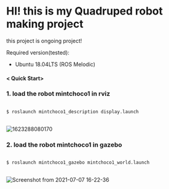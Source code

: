 # HI! this is my Quadruped robot making project

this project is ongoing project!

Required version(tested):
- Ubuntu 18.04LTS (ROS Melodic)

#### < Quick Start>

### 1. load the robot mintchoco1 in rviz
<pre>
<code>
$ roslaunch mintchoco1_description display.launch
</code>
</pre>

![1623288080170](https://user-images.githubusercontent.com/19335771/129858441-a55dc17e-85b9-4a31-a588-3b9f3246e2d0.png)

### 2. load the robot mintchoco1 in gazebo 
<pre>
<code>
$ roslaunch mintchoco1_gazebo mintchoco1_world.launch
</code>
</pre>

![Screenshot from 2021-07-07 16-22-36](https://user-images.githubusercontent.com/19335771/124845945-bfdd2700-dfd2-11eb-81da-72bb4c58b4a7.png)


